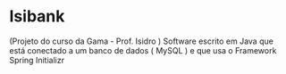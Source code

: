 # Isibank
(Projeto do curso da Gama - Prof. Isidro )
Software  escrito em Java  que está conectado a um banco de dados ( MySQL ) e que  usa o Framework Spring Initializr
